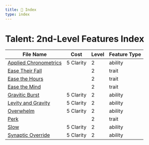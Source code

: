 ```yaml
---
title: 📑 Index
type: index
---
```


# Talent: 2nd-Level Features Index

| File Name                                           | Cost      | Level | Feature Type |
| --------------------------------------------------- | --------- | ----- | ------------ |
| [Applied Chronometrics](../Applied%20Chronometrics) | 5 Clarity | 2     | ability      |
| [Ease Their Fall](../Ease%20Their%20Fall)           |           | 2     | trait        |
| [Ease the Hours](../Ease%20the%20Hours)             |           | 2     | trait        |
| [Ease the Mind](../Ease%20the%20Mind)               |           | 2     | trait        |
| [Gravitic Burst](../Gravitic%20Burst)               | 5 Clarity | 2     | ability      |
| [Levity and Gravity](../Levity%20and%20Gravity)     | 5 Clarity | 2     | ability      |
| [Overwhelm](../Overwhelm)                           | 5 Clarity | 2     | ability      |
| [Perk](../Perk)                                     |           | 2     | trait        |
| [Slow](../Slow)                                     | 5 Clarity | 2     | ability      |
| [Synaptic Override](../Synaptic%20Override)         | 5 Clarity | 2     | ability      |
